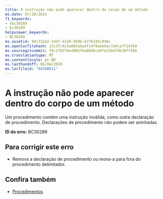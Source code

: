 ```yaml
---
title: A instrução não pode aparecer dentro do corpo de um método
ms.date: 07/20/2015
f1_keywords:
- vbc30289
- bc30289
helpviewer_keywords:
- BC30289
ms.assetid: 9dc332e2-3dd7-4159-959b-6776345c9d0c
ms.openlocfilehash: 15c3fc4c5a083aba4f14f9aeb9ac7a4ca77147b9
ms.sourcegitcommit: f8c270376ed905f6a8896ce0fe25b4f4b38ff498
ms.translationtype: MT
ms.contentlocale: pt-BR
ms.lasthandoff: 06/04/2020
ms.locfileid: "84390611"
---
```

# <a name="statement-cannot-appear-within-a-method-body"></a>A instrução não pode aparecer dentro do corpo de um método
Um procedimento contém uma instrução inválida, como outra declaração de procedimento. Declarações de procedimento não podem ser aninhadas.  
  
 **ID do erro:** BC30289  
  
## <a name="to-correct-this-error"></a>Para corrigir este erro  
  
- Remova a declaração de procedimento ou mova-a para fora do procedimento delimitador.  
  
## <a name="see-also"></a>Confira também

- [Procedimentos](../programming-guide/language-features/procedures/index.md)

